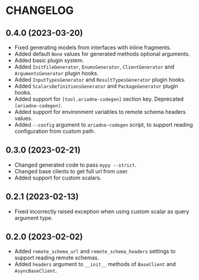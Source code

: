 # CHANGELOG

## 0.4.0 (2023-03-20)

- Fixed generating models from interfaces with inline fragments.
- Added default `None` values for generated methods optional arguments.
- Added basic plugin system.
- Added `InitFileGenerator`, `EnumsGenerator`, `ClientGenerator` and `ArgumentsGenerator` plugin hooks.
- Added `InputTypesGenerator` and `ResultTypesGenerator` plugin hooks.
- Added `ScalarsDefinitionsGenerator` and `PackageGenerator` plugin hooks.
- Added support for `[tool.ariadne-codegen]` section key. Deprecated `[ariadne-codegen]`.
- Added support for environment variables to remote schema headers values.
- Added `--config` argument to `ariadne-codegen` script, to support reading configuration from custom path.


## 0.3.0 (2023-02-21)

- Changed generated code to pass `mypy --strict`.
- Changed base clients to get full url from user.
- Added support for custom scalars.


## 0.2.1 (2023-02-13)

- Fixed incorrectly raised exception when using custom scalar as query argument type.


## 0.2.0 (2023-02-02)

- Added `remote_schema_url` and `remote_schema_headers` settings to support reading remote schemas.
- Added `headers` argument to `__init__` methods of `BaseClient` and `AsyncBaseClient`.
